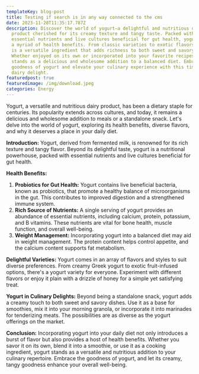 ```yaml
---
templateKey: blog-post
title: Testing if search is in any way connected to the cms
date: 2023-11-28T11:35:17.787Z
description: Discover the world of yogurt—a delightful and nutritious dairy
  product cherished for its creamy texture and tangy taste. Packed with
  essential nutrients and live cultures beneficial for gut health, yogurt offers
  a myriad of health benefits. From classic varieties to exotic flavors, yogurt
  is a versatile ingredient that adds richness to both sweet and savory dishes.
  Whether enjoyed on its own or incorporated into your favorite recipes, yogurt
  stands as a delicious and wholesome addition to a balanced diet. Embrace the
  goodness of yogurt and elevate your culinary experience with this timeless
  dairy delight.
featuredpost: true
featuredimage: /img/download.jpeg
categories: Energy
---
```

Yogurt, a versatile and nutritious dairy product, has been a dietary staple for centuries. Its popularity extends across cultures, and today, it remains a delicious and wholesome addition to meals or a standalone snack. Let's delve into the world of yogurt, exploring its health benefits, diverse flavors, and why it deserves a place in your daily diet.

**Introduction:** Yogurt, derived from fermented milk, is renowned for its rich texture and tangy flavor. Beyond its delightful taste, yogurt is a nutritional powerhouse, packed with essential nutrients and live cultures beneficial for gut health.

**Health Benefits:**

1. **Probiotics for Gut Health:** Yogurt contains live beneficial bacteria, known as probiotics, that promote a healthy balance of microorganisms in the gut. This contributes to improved digestion and a strengthened immune system.
2. **Rich Source of Nutrients:** A single serving of yogurt provides an abundance of essential nutrients, including calcium, protein, potassium, and B vitamins. These nutrients are vital for bone health, muscle function, and overall well-being.
3. **Weight Management:** Incorporating yogurt into a balanced diet may aid in weight management. The protein content helps control appetite, and the calcium content supports fat metabolism.

**Delightful Varieties:** Yogurt comes in an array of flavors and styles to suit diverse preferences. From creamy Greek yogurt to exotic fruit-infused options, there's a yogurt variety for everyone. Experiment with different flavors or enjoy it plain with a drizzle of honey for a simple yet satisfying treat.

**Yogurt in Culinary Delights:** Beyond being a standalone snack, yogurt adds a creamy touch to both sweet and savory dishes. Use it as a base for smoothies, mix it into your morning granola, or incorporate it into marinades for tenderizing meats. The possibilities are as diverse as the yogurt offerings on the market.

**Conclusion:** Incorporating yogurt into your daily diet not only introduces a burst of flavor but also provides a host of health benefits. Whether you savor it on its own, blend it into a smoothie, or use it as a cooking ingredient, yogurt stands as a versatile and nutritious addition to your culinary repertoire. Embrace the goodness of yogurt, and let its creamy, tangy goodness enhance your overall well-being.